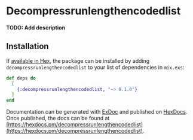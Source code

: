 # Decompressrunlengthencodedlist

**TODO: Add description**

## Installation

If [available in Hex](https://hex.pm/docs/publish), the package can be installed
by adding `decompressrunlengthencodedlist` to your list of dependencies in `mix.exs`:

```elixir
def deps do
  [
    {:decompressrunlengthencodedlist, "~> 0.1.0"}
  ]
end
```

Documentation can be generated with [ExDoc](https://github.com/elixir-lang/ex_doc)
and published on [HexDocs](https://hexdocs.pm). Once published, the docs can
be found at [https://hexdocs.pm/decompressrunlengthencodedlist](https://hexdocs.pm/decompressrunlengthencodedlist).

